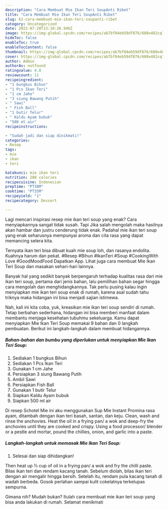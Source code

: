 ```yaml
---
description: "Cara Membuat Mie Ikan Teri SoupAnti Ribet"
title: "Cara Membuat Mie Ikan Teri SoupAnti Ribet"
slug: 61-cara-membuat-mie-ikan-teri-soupanti-ribet
category: Uncategorized
date: 2022-07-20T13:10:26.946Z
image: https://img-global.cpcdn.com/recipes/ab7bf04eb59df876/680x482cq70/mie-ikan-teri-soup-foto-resep-utama.jpg
hideToc: false
enableToc: true
enableTocContent: false
thumbnail: https://img-global.cpcdn.com/recipes/ab7bf04eb59df876/680x482cq70/mie-ikan-teri-soup-foto-resep-utama.jpg
cover: https://img-global.cpcdn.com/recipes/ab7bf04eb59df876/680x482cq70/mie-ikan-teri-soup-foto-resep-utama.jpg
author: Admin
authorAv: notfound
ratingvalue: 4.8
reviewcount: 11
recipeingredient:
- "1 bungkus Bihun"
- "1 Pcs Ikan Teri"
- "1 cm Jahe"
- "3 siung Bawang Putih"
- " Sawi"
- " Fish Ball"
- "1 butir Telur"
- " Kaldu Ayam bubuk"
- "500 ml air"
recipeinstructions:

- "Sudah jadi dan siap dinikmati!"
categories:
- Resep
tags:
- mie
- ikan
- teri

katakunci: mie ikan teri 
nutrition: 288 calories
recipecuisine: Indonesian
preptime: "PT38M"
cooktime: "PT35M"
recipeyield: "1"
recipecategory: Dessert

---
```



Lagi mencari inspirasi resep mie ikan teri soup yang enak? Cara menyiapkannya sangat tidak susah. Tapi Jika salah mengolah maka hasilnya akan hambar dan justru cenderung tidak enak. Padahal mie ikan teri soup yang enak seharusnya mempunyai aroma dan cita rasa yang dapat memancing selera kita.


Ternyata ikan teri bisa dibuat kuah mie soup loh, dan rasanya endolita. Kuahnya harum dan pekat. #Resep #Bihun #IkanTeri #Soup #CookingWith Love #GoodMoodFood Dapatkan App. Lihat juga cara membuat Mie Ikan Teri Soup dan masakan sehari-hari lainnya.

Banyak hal yang sedikit banyak berpengaruh terhadap kualitas rasa dari mie ikan teri soup, pertama dari jenis bahan, lalu pemilihan bahan segar hingga cara mengolah dan menghidangkannya. Tak perlu pusing kalau ingin menyiapkan mie ikan teri soup enak di rumah, karena asal sudah tahu triknya maka hidangan ini bisa menjadi sajian istimewa.


Nah, kali ini kita coba, yuk, kreasikan mie ikan teri soup sendiri di rumah. Tetap berbahan sederhana, hidangan ini bisa memberi manfaat dalam membantu menjaga kesehatan tubuhmu sekeluarga. Kamu dapat menyiapkan Mie Ikan Teri Soup memakai 9 bahan dan 0 langkah pembuatan. Berikut ini langkah-langkah dalam membuat hidangannya.

<!--inarticleads1-->

##### Bahan-bahan dan bumbu yang diperlukan untuk menyiapkan Mie Ikan Teri Soup:

1. Sediakan 1 bungkus Bihun
1. Sediakan 1 Pcs Ikan Teri
1. Gunakan 1 cm Jahe
1. Persiapkan 3 siung Bawang Putih
1. Ambil  Sawi
1. Persiapkan  Fish Ball
1. Gunakan 1 butir Telur
1. Siapkan  Kaldu Ayam bubuk
1. Siapkan 500 ml air


Di resep Schotel Mie ini aku menggunakan Sup Mie Instant Promina rasa ayam, ditambah dengan ikan teri basah, santan, dan keju. Clean, wash and rinse the anchovies. Heat the oil in a frying pan/ a wok and deep-fry the anchovies until they are cooked and crispy. Using a food processor/ blender or a pestle and mortar, pound the chillies, onion, and garlic into a paste. 

<!--inarticleads2-->

##### Langkah-langkah untuk memasak Mie Ikan Teri Soup:


1. Selesai dan siap dihidangkan!

Then heat up ⅓ cup of oil in a frying pan/ a wok and fry the chilli paste. Bilas ikan teri dan rendam kacang tanah. Sebelum diolah, bilas ikan teri dengan air mengalir hingga bersih. Setelah itu, rendam pula kacang tanah di wadah berbeda. Gosok perlahan sampai kulit cokelatnya terkelupas sempurna. 

Gimana nih? Mudah bukan? Itulah cara membuat mie ikan teri soup yang bisa anda lakukan di rumah. Selamat menikmati

